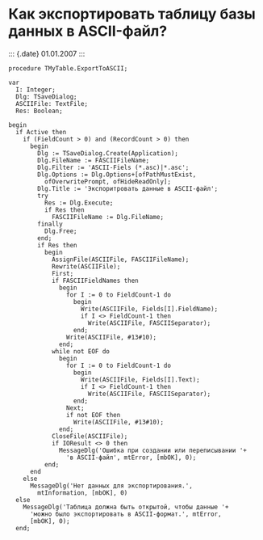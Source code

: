 Как экспортировать таблицу базы данных в ASCII-файл?
====================================================

::: {.date}
01.01.2007
:::

    procedure TMyTable.ExportToASCII;
     
    var
      I: Integer;
      Dlg: TSaveDialog;
      ASCIIFile: TextFile;
      Res: Boolean;
     
    begin
      if Active then
        if (FieldCount > 0) and (RecordCount > 0) then
          begin
            Dlg := TSaveDialog.Create(Application);
            Dlg.FileName := FASCIIFileName;
            Dlg.Filter := 'ASCII-Fiels (*.asc)|*.asc';
            Dlg.Options := Dlg.Options+[ofPathMustExist, 
              ofOverwritePrompt, ofHideReadOnly];
            Dlg.Title := 'Экспоритровать данные в ASCII-файл';
            try
              Res := Dlg.Execute;
              if Res then
                FASCIIFileName := Dlg.FileName;
            finally
              Dlg.Free;
            end;
            if Res then
              begin
                AssignFile(ASCIIFile, FASCIIFileName);
                Rewrite(ASCIIFile);
                First;
                if FASCIIFieldNames then
                  begin
                    for I := 0 to FieldCount-1 do
                      begin
                        Write(ASCIIFile, Fields[I].FieldName);
                        if I <> FieldCount-1 then
                          Write(ASCIIFile, FASCIISeparator);
                      end;
                    Write(ASCIIFile, #13#10);
                  end;
                while not EOF do
                  begin
                    for I := 0 to FieldCount-1 do
                      begin
                        Write(ASCIIFile, Fields[I].Text);
                        if I <> FieldCount-1 then
                          Write(ASCIIFile, FASCIISeparator);
                      end;
                    Next;
                    if not EOF then
                      Write(ASCIIFile, #13#10);
                  end;
                CloseFile(ASCIIFile);
                if IOResult <> 0 then
                  MessageDlg('Ошибка при создании или переписывании '+
                    'в ASCII-файл', mtError, [mbOK], 0);
              end;
          end
        else
          MessageDlg('Нет данных для экспортирования.',
            mtInformation, [mbOK], 0)
      else
        MessageDlg('Таблица должна быть открытой, чтобы данные '+
          'можно было экспортировать в ASCII-формат.', mtError,
          [mbOK], 0);
      end;
